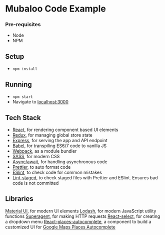 # Mubaloo Code Example

### Pre-requisites

- Node
- NPM

## Setup

- `npm install`

## Running

- `npm start`
- Navigate to [localhost:3000](http://localhost:3000)

## Tech Stack
- [React](https://reactjs.org/), for rendering component based UI elements
- [Redux](https://redux.js.org/), for managing global store state
- [Express](https://expressjs.com/), for serving the app and API endpoint
- [Babel](https://babeljs.io/), for transpiling ES6/7 code to vanilla JS
- [Webpack](https://webpack.js.org/), as a module bundler
- [SASS](https://sass-lang.com/), for modern CSS
- [Async/await](https://developer.mozilla.org/en-US/docs/Web/JavaScript/Reference/Statements/async_function), for handling asynchronous code
- [Prettier](https://prettier.io/), to auto format code
- [ESlint](https://eslint.org/), to check code for common mistakes
- [Lint-staged](https://github.com/okonet/lint-staged), to check staged files with Prettier and ESlint. Ensures bad code is not committed

## Libraries
[Material UI](https://material-ui.com/), for modern UI elements
[Lodash](https://lodash.com/), for modern JavaScript utility functions
[Superagent](https://visionmedia.github.io/superagent/), for making HTTP requests
[React-select](https://github.com/JedWatson/react-select), for creating a dropdown menu
[React-places-autocomplete](https://github.com/hibiken/react-places-autocomplete), a component to build a customized UI for [Google Maps Places Autocomplete](https://developers.google.com/places/web-service/autocomplete)
